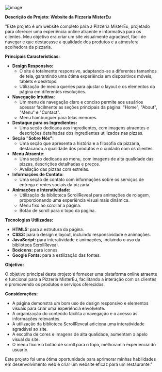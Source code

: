 ![image](https://github.com/user-attachments/assets/8128033b-53c1-4073-a864-1bc158f1edf7)

**Descrição do Projeto: Website da Pizzeria MisterEu**

"Este projeto é um website completo para a Pizzeria MisterEu, projetado para oferecer uma experiência online atraente e informativa para os clientes. Meu objetivo era criar um site visualmente agradável, fácil de navegar e que destacasse a qualidade dos produtos e a atmosfera acolhedora da pizzaria.

**Principais Características:**

* **Design Responsivo:**
    * O site é totalmente responsivo, adaptando-se a diferentes tamanhos de tela, garantindo uma ótima experiência em dispositivos móveis, tablets e desktops.
    * Utilização de media queries para ajustar o layout e os elementos da página em diferentes resoluções.
* **Navegação Intuitiva:**
    * Um menu de navegação claro e conciso permite aos usuários acessar facilmente as seções principais da página: "Home", "About", "Menu" e "Contact".
    * Menu hamburguer para telas menores.
* **Destaque para os Ingredientes:**
    * Uma seção dedicada aos ingredientes, com imagens atraentes e descrições detalhadas dos ingredientes utilizados nas pizzas.
* **Seção "Sobre Nós":**
    * Uma seção que apresenta a história e a filosofia da pizzaria, destacando a qualidade dos produtos e o cuidado com os clientes.
* **Menu Atraente:**
    * Uma seção dedicada ao menu, com imagens de alta qualidade das pizzas, descrições detalhadas e preços.
    * Avaliação das pizzas com estrelas.
* **Informações de Contato:**
    * Uma seção de contato com informações sobre os serviços de entrega e redes sociais da pizzaria.
* **Animações e Interatividade:**
    * Utilização da biblioteca ScrollReveal para animações de rolagem, proporcionando uma experiência visual mais dinâmica.
    * Menu fixo ao scrollar a pagina.
    * Botão de scroll para o topo da pagina.

**Tecnologias Utilizadas:**

* **HTML5:** para a estrutura da página.
* **CSS3:** para o design e layout, incluindo responsividade e animações.
* **JavaScript:** para interatividade e animações, incluindo o uso da biblioteca ScrollReveal.
* **Boxicons:** para icones.
* **Google Fonts:** para a estilização das fontes.

**Objetivo:**

O objetivo principal deste projeto é fornecer uma plataforma online atraente e funcional para a Pizzeria MisterEu, facilitando a interação com os clientes e promovendo os produtos e serviços oferecidos.

**Considerações:**

* A página demonstra um bom uso de design responsivo e elementos visuais para criar uma experiência envolvente.
* A organização do conteúdo facilita a navegação e o acesso às informações relevantes.
* A utilização da biblioteca ScrollReveal adiciona uma interatividade agradável ao site.
* A escolha de cores e imagens de alta qualidade, aumentam o apelo visual do site.
* O menu fixo e o botão de scroll para o topo, melhoram a experiencia do usuario.

Este projeto foi uma ótima oportunidade para aprimorar minhas habilidades em desenvolvimento web e criar um website eficaz para um restaurante."
